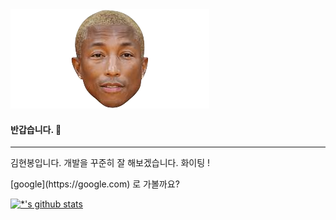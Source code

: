 
<!-- <img src=images/nature.avif> -->
<img src=./images/pharrell.png>

#### 반갑습니다. 👋
---
<p>김현봉입니다. 개발을 꾸준히 잘 해보겠습니다. 화이팅 !</p>
<p>[google](https://google.com) 로 가볼까요?</p>


[![*'s github stats](https://github-readme-stats.vercel.app/api?username=gosqo)](https://github.com/gosqo)


<!--
**gosqo/gosqo** is a ✨ _special_ ✨ repository because its `README.md` (this file) appears on your GitHub profile.

Here are some ideas to get you started:

- 🔭 I’m currently working on ...
- 🌱 I’m currently learning ...
- 👯 I’m looking to collaborate on ...
- 🤔 I’m looking for help with ...
- 💬 Ask me about ...
- 📫 How to reach me: ...
- 😄 Pronouns: ...
- ⚡ Fun fact: ...
-->
